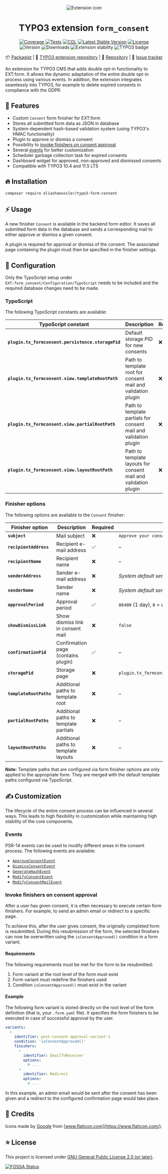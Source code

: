 <div align="center">

![Extension icon](Resources/Public/Icons/Extension.svg)

# TYPO3 extension `form_consent`

[![Coverage](https://codecov.io/gh/eliashaeussler/typo3-form-consent/branch/master/graph/badge.svg?token=PQ0101QE3S)](https://codecov.io/gh/eliashaeussler/typo3-form-consent)
[![Tests](https://github.com/eliashaeussler/typo3-form-consent/actions/workflows/tests.yaml/badge.svg)](https://github.com/eliashaeussler/typo3-form-consent/actions/workflows/tests.yaml)
[![CGL](https://github.com/eliashaeussler/typo3-form-consent/actions/workflows/cgl.yaml/badge.svg)](https://github.com/eliashaeussler/typo3-form-consent/actions/workflows/cgl.yaml)
[![Latest Stable Version](http://poser.pugx.org/eliashaeussler/typo3-form-consent/v)](https://packagist.org/packages/eliashaeussler/typo3-form-consent)
[![License](http://poser.pugx.org/eliashaeussler/typo3-form-consent/license)](LICENSE.md)\
![Version](https://shields.io/endpoint?url=https://typo3-badges.dev/badge/form_consent/version/shields)
![Downloads](https://shields.io/endpoint?url=https://typo3-badges.dev/badge/form_consent/downloads/shields)
![Extension stability](https://shields.io/endpoint?url=https://typo3-badges.dev/badge/form_consent/stability/shields)
![TYPO3 badge](https://shields.io/endpoint?url=https://typo3-badges.dev/badge/typo3/shields)

:package:&nbsp;[Packagist](https://packagist.org/packages/eliashaeussler/typo3-form-consent) |
:hatched_chick:&nbsp;[TYPO3 extension repository](https://extensions.typo3.org/extension/form_consent) |
:floppy_disk:&nbsp;[Repository](https://github.com/eliashaeussler/typo3-form-consent) |
:bug:&nbsp;[Issue tracker](https://github.com/eliashaeussler/typo3-form-consent/issues)

</div>

An extension for TYPO3 CMS that adds double opt-in functionality to
EXT:form. It allows the dynamic adaptation of the entire double opt-in
process using various events. In addition, the extension integrates
seamlessly into TYPO3, for example to delete expired consents in
compliance with the GDPR.

## :rocket: Features

* Custom `Consent` form finisher for EXT:form
* Stores all submitted form data as JSON in database
* System-dependent hash-based validation system (using TYPO3's HMAC functionality)
* Plugin to approve or dismiss a consent
* Possibility to [invoke finishers on consent approval](#invoke-finishers-on-consent-approval)
* Several [events](#events) for better customization
* Scheduler garbage collection task for expired consents
* Dashboard widget for approved, non-approved and dismissed consents
* Compatible with TYPO3 10.4 and 11.5 LTS

## :fire: Installation

```bash
composer require eliashaeussler/typo3-form-consent
```

## :zap: Usage

A new finisher `Consent` is available in the backend form editor.
It saves all submitted form data in the database and sends a
corresponding mail to either approve or dismiss a given consent.

A plugin is required for approval or dismiss of the consent. The
associated page containing the plugin must then be specified in the
finisher settings.

## :open_file_folder: Configuration

Only the TypoScript setup under `EXT:form_consent/Configuration/TypoScript`
needs to be included and the required database changes need to be made.

### TypoScript

The following TypoScript constants are available:

| TypoScript constant | Description | Required | Default |
|---------------------|-------------|----------|---------|
| **`plugin.tx_formconsent.persistence.storagePid`** | Default storage PID for new consents | :x: | `0` |
| **`plugin.tx_formconsent.view.templateRootPath`** | Path to template root for consent mail and validation plugin | :x: | – |
| **`plugin.tx_formconsent.view.partialRootPath`** | Path to template partials for consent mail and validation plugin | :x: | – |
| **`plugin.tx_formconsent.view.layoutRootPath`** | Path to template layouts for consent mail and validation plugin | :x: | – |

### Finisher options

The following options are available to the `Consent` finisher:

| Finisher option | Description | Required | Default |
|-----------------|-------------|----------|---------|
| **`subject`**   | Mail subject | :x: | `Approve your consent` |
| **`recipientAddress`** | Recipient e-mail address | :white_check_mark: | – |
| **`recipientName`** | Recipient name | :x: | – |
| **`senderAddress`** | Sender e-mail address | :x: | _System default sender e-mail address_ |
| **`senderName`** | Sender name | :x: | _System default sender name_ |
| **`approvalPeriod`** | Approval period | :white_check_mark: | `86400` (1 day), `0` = unlimited |
| **`showDismissLink`** | Show dismiss link in consent mail | :x: | `false` |
| **`confirmationPid`** | Confirmation page (contains plugin) | :white_check_mark: | – |
| **`storagePid`** | Storage page | :x: | `plugin.tx_formconsent.persistence.storagePid` |
| **`templateRootPaths`** | Additional paths to template root | :x: | – |
| **`partialRootPaths`** | Additional paths to template partials | :x: | – |
| **`layoutRootPaths`** | Additional paths to template layouts | :x: | – |

**Note:** Template paths that are configured via form finisher
options are only applied to the appropriate form. They are merged
with the default template paths configured via TypoScript.

## :writing_hand: Customization

The lifecycle of the entire consent process can be influenced in several
ways. This leads to high flexibility in customization while maintaining
high stability of the core components.

### Events

PSR-14 events can be used to modify different areas in the consent process.
The following events are available:

* [`ApproveConsentEvent`](Classes/Event/ApproveConsentEvent.php)
* [`DismissConsentEvent`](Classes/Event/DismissConsentEvent.php)
* [`GenerateHashEvent`](Classes/Event/GenerateHashEvent.php)
* [`ModifyConsentEvent`](Classes/Event/ModifyConsentEvent.php)
* [`ModifyConsentMailEvent`](Classes/Event/ModifyConsentMailEvent.php)

### Invoke finishers on consent approval

After a user has given consent, it is often necessary to execute certain
form finishers. For example, to send an admin email or redirect to a
specific page.

To achieve this, after the user gives consent, the originally completed
form is resubmitted. During this resubmission of the form, the selected
finishers can now be overwritten using the `isConsentApproved()` condition
in a form variant.

#### Requirements

The following requirements must be met for the form to be resubmitted:

1. Form variant at the root level of the form must exist
2. Form variant must redefine the finishers used
3. Condition `isConsentApproved()` must exist in the variant

#### Example

The following form variant is stored directly on the root level of the
form definition (that is, your `.form.yaml` file). It specifies the form
finishers to be executed in case of successful approval by the user.

```yaml
variants:
  -
    identifier: post-consent-approval-variant-1
    condition: 'isConsentApproved()'
    finishers:
      -
        identifier: EmailToReceiver
        options:
          # ...
      -
        identifier: Redirect
        options:
          # ...
```

In this example, an admin email would be sent after the consent has been
given and a redirect to the configured confirmation page would take place.

## :gem: Credits

Icons made by [Google](https://www.flaticon.com/authors/google) from
[www.flaticon.com](https://www.flaticon.com/).

## :star: License

This project is licensed under [GNU General Public License 2.0 (or later)](LICENSE.md).

[![FOSSA Status](https://app.fossa.com/api/projects/git%2Bgithub.com%2Feliashaeussler%2Ftypo3-form-consent.svg?type=large)](https://app.fossa.com/projects/git%2Bgithub.com%2Feliashaeussler%2Ftypo3-form-consent?ref=badge_large)
